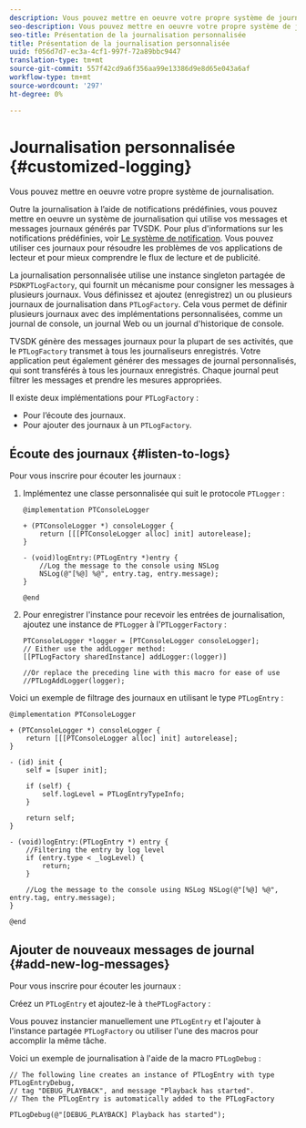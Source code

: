 ```yaml
---
description: Vous pouvez mettre en oeuvre votre propre système de journalisation.
seo-description: Vous pouvez mettre en oeuvre votre propre système de journalisation.
seo-title: Présentation de la journalisation personnalisée
title: Présentation de la journalisation personnalisée
uuid: f056d7d7-ec3a-4cf1-997f-72a89bbc9447
translation-type: tm+mt
source-git-commit: 557f42cd9a6f356aa99e13386d9e8d65e043a6af
workflow-type: tm+mt
source-wordcount: '297'
ht-degree: 0%

---
```



# Journalisation personnalisée {#customized-logging}

Vous pouvez mettre en oeuvre votre propre système de journalisation.

Outre la journalisation à l’aide de notifications prédéfinies, vous pouvez mettre en oeuvre un système de journalisation qui utilise vos messages et messages journaux générés par TVSDK. Pour plus d&#39;informations sur les notifications prédéfinies, voir [Le système de notification](https://help.adobe.com/en_US/primetime/psdk/ios/index.html#PSDKs-concept-The_Notification_System). Vous pouvez utiliser ces journaux pour résoudre les problèmes de vos applications de lecteur et pour mieux comprendre le flux de lecture et de publicité.

La journalisation personnalisée utilise une instance singleton partagée de `PSDKPTLogFactory`, qui fournit un mécanisme pour consigner les messages à plusieurs journaux. Vous définissez et ajoutez (enregistrez) un ou plusieurs journaux de journalisation dans `PTLogFactory`. Cela vous permet de définir plusieurs journaux avec des implémentations personnalisées, comme un journal de console, un journal Web ou un journal d&#39;historique de console.

TVSDK génère des messages journaux pour la plupart de ses activités, que le `PTLogFactory` transmet à tous les journaliseurs enregistrés. Votre application peut également générer des messages de journal personnalisés, qui sont transférés à tous les journaux enregistrés. Chaque journal peut filtrer les messages et prendre les mesures appropriées.

Il existe deux implémentations pour `PTLogFactory` :

* Pour l’écoute des journaux.
* Pour ajouter des journaux à un `PTLogFactory`.

## Écoute des journaux {#listen-to-logs}

Pour vous inscrire pour écouter les journaux :
1. Implémentez une classe personnalisée qui suit le protocole `PTLogger` :

   ```
   @implementation PTConsoleLogger 
   
   + (PTConsoleLogger *) consoleLogger { 
       return [[[PTConsoleLogger alloc] init] autorelease]; 
   } 
   
   - (void)logEntry:(PTLogEntry *)entry { 
       //Log the message to the console using NSLog  
       NSLog(@"[%@] %@", entry.tag, entry.message); 
   } 
   
   @end
   ```

1. Pour enregistrer l&#39;instance pour recevoir les entrées de journalisation, ajoutez une instance de `PTLogger` à l&#39;`PTLoggerFactory` :

   ```
   PTConsoleLogger *logger = [PTConsoleLogger consoleLogger]; 
   // Either use the addLogger method: 
   [[PTLogFactory sharedInstance] addLogger:(logger)] 
   
   //Or replace the preceding line with this macro for ease of use 
   //PTLogAddLogger(logger); 
   ```

<!--<a id="example_3738B5A8B4C048D28695E62297CF39E3"></a>-->

Voici un exemple de filtrage des journaux en utilisant le type `PTLogEntry` :

```
@implementation PTConsoleLogger 
 
+ (PTConsoleLogger *) consoleLogger { 
    return [[[PTConsoleLogger alloc] init] autorelease]; 
} 
 
- (id) init { 
    self = [super init]; 
 
    if (self) { 
        self.logLevel = PTLogEntryTypeInfo; 
    } 
 
    return self; 
} 
 
- (void)logEntry:(PTLogEntry *) entry { 
    //Filtering the entry by log level  
    if (entry.type < _logLevel) { 
        return; 
    } 
 
    //Log the message to the console using NSLog NSLog(@"[%@] %@", entry.tag, entry.message); 
} 
 
@end
```

## Ajouter de nouveaux messages de journal {#add-new-log-messages}

Pour vous inscrire pour écouter les journaux :

Créez un `PTLogEntry` et ajoutez-le à `thePTLogFactory` :

Vous pouvez instancier manuellement une `PTLogEntry` et l&#39;ajouter à l&#39;instance partagée `PTLogFactory` ou utiliser l&#39;une des macros pour accomplir la même tâche.

Voici un exemple de journalisation à l&#39;aide de la macro `PTLogDebug` :

<!--<a id="example_F014436E1686468F941F4EBD1A21B18E"></a>-->

```
// The following line creates an instance of PTLogEntry with type PTLogEntryDebug, 
// tag "DEBUG_PLAYBACK", and message "Playback has started". 
// Then the PTLogEntry is automatically added to the PTLogFactory  
 
PTLogDebug(@"[DEBUG_PLAYBACK] Playback has started");
```
